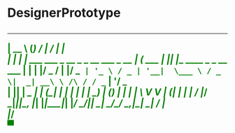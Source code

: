 # DesignerPrototype
<h2 style="Color: Green">

  _____           _                          _____        __ _                          
 |  __ \         (_)                        / ____|      / _| |                         
 | |  | | ___ ___ _  __ _ _ __   ___ _ __  | (___   ___ | |_| |___      ____ _ _ __ ___ 
 | |  | |/ _ / __| |/ _` | '_ \ / _ | '__|  \___ \ / _ \|  _| __\ \ /\ / / _` | '__/ _ \
 | |__| |  __\__ | | (_| | | | |  __| |     ____) | (_) | | | |_ \ V  V | (_| | | |  __/
 |_____/ \___|___|_|\__, |_| |_|\___|_|    |_____/ \___/|_|  \__| \_/\_/ \__,_|_|  \___|
                     __/ |                                                              
                    |___/                                                               
                                                                    ▀               
</h2>
